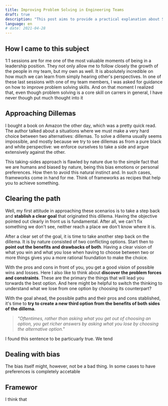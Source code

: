 ```yaml
---
title: Improving Problem Solving in Engineering Teams
draft: true
description: "This post aims to provide a practical explanation about System.Threading.Channels API and how it might be handy to implement pub/sub patterns to enable communication between Tasks"
language: en
# date: 2021-04-28
---
```


## How I came to this subject


1:1 sessions are for me one of the most valuable moments of being in a leadership position. They not only allow me to follow closely the growth of the people in my team, but my own as well. It is absolutely incredible on how much we can learn from simply hearing other's perspectives. In one of these last sessions with one of my team members, I was asked for guidance on how to improve problem solving skills. And on that moment I realized that, even though problem solving is a core skill on carrers in general, I have never though put much thought into it 

## Approaching Dillemas

I bought a book on Amazon the other day, which was a pretty quick read. The author talked about a situations where we must make a very hard choice between two alternatives: dillemas. To solve a dillema usually seems impossible, and mostly because we try to see dillemas as from a pure black and white perspective: we enforce ourselves to take a side and argue extensively against the other.

This taking-sides approach is flawled by nature due to the simple fact that we are humans and biased by nature, being this bias emotions or personal preferences. How then to avoid this natural instinct and. In such cases, frameworks come in hand for me. Think of frameworks as recipes that help you to achieve something.

## Clearing the path

Well, my first attitude in approaching these scenarios is to take a step back and **stablish a clear goal** that originated this dillema. Having the objective pointed out clearly in front us is fundamental. After all, we can't fix something we don't see, neither reach a place we don't know where it is.

After a clear set of the goal, it is time to take another step back on the dillema. It is by nature consisted of two conflicting options. Start then to **point out the benefits and drawbacks of both**. Having a clear vision of what you win and what you lose when having to choose between two or more things gives you a more rational foundation to make the choice.

With the pros and cons in front of you, you get a good vision of possible wins and losses. Here I also like to think about **discover the problem forces and constraints**. These are the primary the things that will lead you torwards the best option. And here might be helpful to switch the thinking to understand what we lose from one option by choosing its counterpart?



With the goal ahead, the possible paths and their pros and cons stablished, it's time to **try to create a new third option from the benefits of both sides of the dillema**.

> *"Oftentimes, rather than asking what you get out of choosing an option, you get richer answers by asking what you lose by choosing the alternative option."*

I found this sentence to be particuarly true. We tend

## Dealing with bias

The bias itself might, however, not be a bad thing. In some cases to have preferences is completely accetable 

## Framewor


I think that 